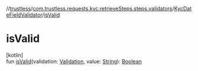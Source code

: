 //[trustless](../../../index.md)/[com.trustless.requests.kyc.retrieveSteps.steps.validators](../index.md)/[KycDateFieldValidator](index.md)/[isValid](is-valid.md)

# isValid

[kotlin]\
fun [isValid](is-valid.md)(validation: [Validation](../../com.trustless.requests.kyc.retrieveSteps/-validation/index.md), value: [String](https://kotlinlang.org/api/latest/jvm/stdlib/kotlin/-string/index.html)): [Boolean](https://kotlinlang.org/api/latest/jvm/stdlib/kotlin/-boolean/index.html)

